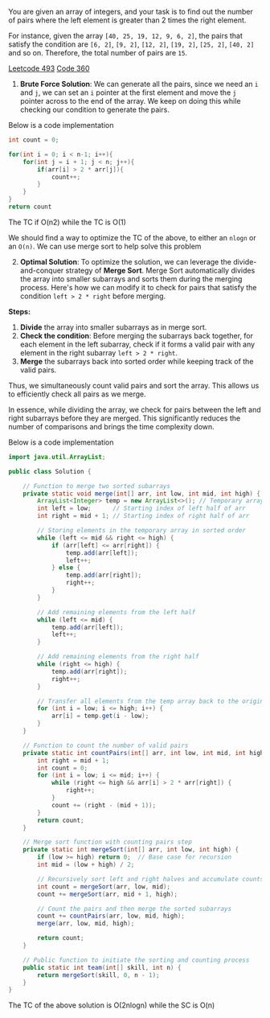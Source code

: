 You are given an array of integers, and your task is to find out the number of pairs where the left element is greater than 2 times the right element.

For instance, given the array `[40, 25, 19, 12, 9, 6, 2]`, the pairs that satisfy the condition are `[6, 2]`, `[9, 2]`, `[12, 2]`, `[19, 2]`, `[25, 2]`, `[40, 2]` and so on. Therefore, the total number of pairs are `15`.

[Leetcode 493](https://leetcode.com/problems/reverse-pairs/description/)
[Code 360](https://www.naukri.com/code360/problems/team-contest_6840309)

1. **Brute Force Solution**: We can generate all the pairs, since we need an `i` and `j`, we can set an `i` pointer at the first element and move the `j` pointer across to the end of the array. We keep on doing this while checking our condition to generate the pairs. 

Below is a code implementation

```java
int count = 0;

for(int i = 0; i < n-1; i++){
    for(int j = i + 1; j < n; j++){
        if(arr[i] > 2 * arr[j]){
            count++;
        }
    }
}
return count
```
The TC if O(n2) while the TC is O(1)

We should find a way to optimize the TC of the above, to either an `nlogn` or an `O(n)`. We can use merge sort to help solve this problem

2. **Optimal Solution**: To optimize the solution, we can leverage the divide-and-conquer strategy of **Merge Sort**. Merge Sort automatically divides the array into smaller subarrays and sorts them during the merging process. Here's how we can modify it to check for pairs that satisfy the condition `left > 2 * right` before merging.

**Steps:**
1. **Divide** the array into smaller subarrays as in merge sort.
2. **Check the condition**: Before merging the subarrays back together, for each element in the left subarray, check if it forms a valid pair with any element in the right subarray `left > 2 * right`.
3. **Merge** the subarrays back into sorted order while keeping track of the valid pairs.

Thus, we simultaneously count valid pairs and sort the array. This allows us to efficiently check all pairs as we merge.

In essence, while dividing the array, we check for pairs between the left and right subarrays before they are merged. This significantly reduces the number of comparisons and brings the time complexity down.

Below is a code implementation

```java
import java.util.ArrayList;

public class Solution {

    // Function to merge two sorted subarrays
    private static void merge(int[] arr, int low, int mid, int high) {
        ArrayList<Integer> temp = new ArrayList<>(); // Temporary array
        int left = low;      // Starting index of left half of arr
        int right = mid + 1; // Starting index of right half of arr

        // Storing elements in the temporary array in sorted order
        while (left <= mid && right <= high) {
            if (arr[left] <= arr[right]) {
                temp.add(arr[left]);
                left++;
            } else {
                temp.add(arr[right]);
                right++;
            }
        }

        // Add remaining elements from the left half
        while (left <= mid) {
            temp.add(arr[left]);
            left++;
        }

        // Add remaining elements from the right half
        while (right <= high) {
            temp.add(arr[right]);
            right++;
        }

        // Transfer all elements from the temp array back to the original array
        for (int i = low; i <= high; i++) {
            arr[i] = temp.get(i - low);
        }
    }

    // Function to count the number of valid pairs
    private static int countPairs(int[] arr, int low, int mid, int high) {
        int right = mid + 1;
        int count = 0;
        for (int i = low; i <= mid; i++) {
            while (right <= high && arr[i] > 2 * arr[right]) {
                right++;
            }
            count += (right - (mid + 1));
        }
        return count;
    }

    // Merge sort function with counting pairs step
    private static int mergeSort(int[] arr, int low, int high) {
        if (low >= high) return 0;  // Base case for recursion
        int mid = (low + high) / 2;

        // Recursively sort left and right halves and accumulate counts
        int count = mergeSort(arr, low, mid);
        count += mergeSort(arr, mid + 1, high);

        // Count the pairs and then merge the sorted subarrays
        count += countPairs(arr, low, mid, high);
        merge(arr, low, mid, high);

        return count;
    }

    // Public function to initiate the sorting and counting process
    public static int team(int[] skill, int n) {
        return mergeSort(skill, 0, n - 1);
    }
}
```

The TC of the above solution is O(2nlogn) while the SC is O(n)